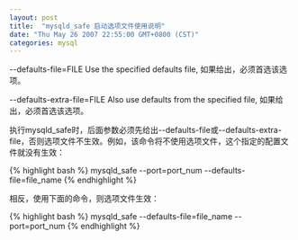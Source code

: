 ```yaml
---
layout: post
title:  "mysqld_safe 启动选项文件使用说明"
date: "Thu May 26 2007 22:55:00 GMT+0800 (CST)"
categories: mysql
---
```


--defaults-file=FILE Use the specified defaults file, 如果给出，必须首选该选项。

--defaults-extra-file=FILE Also use defaults from the specified file, 如果给出，必须首选该选项。

执行mysqld_safe时，后面参数必须先给出--defaults-file或--defaults-extra-file，否则选项文件不生效。例如，该命令将不使用选项文件，这个指定的配置文件就没有生效：

{% highlight bash %}
mysqld_safe --port=port_num --defaults-file=file_name
{% endhighlight %}

相反，使用下面的命令，则选项文件生效：

{% highlight bash %}
mysqld_safe --defaults-file=file_name --port=port_num
{% endhighlight %}
